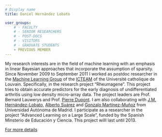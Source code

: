 ```yaml
---
# Display name
title: Daniel Hernández Lobato

user_groups:
    # - FACULTY
    # - SENIOR RESEARCHERS
    # - POST-DOCS
    # - VISITORS
    # - GRADUATE STUDENTS
    - PREVIOUS MEMBER
---
```




My research interests are in the field of machine learning with an emphasis in linear Bayesian approaches that incorporate the assumption of sparsity. Since November 2009 to September 2011 I worked as postdoc researcher in the [Machine Learning Group](http://www.ucl.ac.be/mlg/) of the [ICTEAM](http://www.uclouvain.be/en-icteam.html) of the Université catholique de Louvain. Specifically, in the research project “Rheumagene”. This project tries to obtain accurate predictors for the early diagnosis of undifferentiated arthritis using low density micro-array data. The project leaders are Prof. Bernard Lauwerys and Prof. [Pierre Dupont](http://www.info.ucl.ac.be/~pdupont). I am also collaborating with [J.M. Hernández-Lobato](http://arantxa.ii.uam.es/~jmlobato), [Alberto Suárez](http://arantxa.ii.uam.es/~asuarez/) and [Gonzalo Martínez-Muñoz](http://arantxa.ii.uam.es/~gonzalo/) from Universidad Autónoma de Madrid. I participate as a researcher in the project “Advanced Learning on a Large Scale”, funded by the Spanish Minsterio de Educación y Ciencia. This project willl last until 2013.

[For more details](https://sites.google.com/site/dhernandezlobato/)